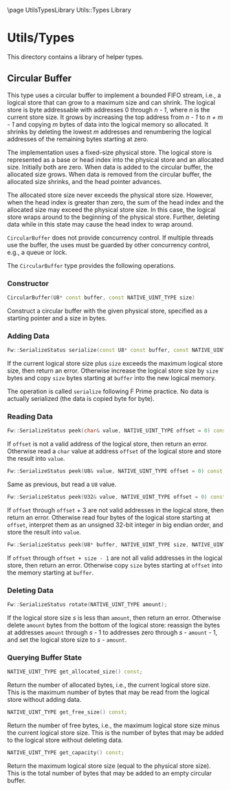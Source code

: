 \page UtilsTypesLibrary Utils::Types Library
# Utils/Types

This directory contains a library of helper types.

## Circular Buffer

This type uses a circular buffer to implement a bounded FIFO stream,
i.e., a logical store that can grow to a maximum
size and can shrink.
The logical store is byte addressable with addresses
0 through _n - 1_, where _n_ is the current store size.
It grows by increasing the top address from _n - 1_
to _n + m - 1_ and copying _m_ bytes of data into the
logical memory so allocated.
It shrinks by deleting the lowest _m_ addresses
and renumbering the logical addresses of the
remaining bytes starting at zero.

The implementation uses a fixed-size physical store.
The logical store is represented as a base or head index into
the physical store and an allocated size.
Initially both are zero.
When data is added to the circular buffer, the allocated size grows.
When data is removed from the circular buffer, the allocated
size shrinks, and the head pointer advances.

The allocated store size never exceeds the physical store size.
However, when the head index is greater than zero, the sum of
the head index and the allocated size may exceed
the physical store size.
In this case, the logical store wraps around to the beginning
of the physical store.
Further, deleting data while in this state may cause
the head index to wrap around.

`CircularBuffer` does not provide concurrency control.
If multiple threads use the buffer, the uses must
be guarded by other concurrency control, e.g.,
a queue or lock.

The `CircularBuffer` type provides the following operations.

### Constructor

```c++
CircularBuffer(U8* const buffer, const NATIVE_UINT_TYPE size)
```

Construct a circular buffer with the given physical store,
specified as a starting pointer and a size in bytes.

### Adding Data

```c++
Fw::SerializeStatus serialize(const U8* const buffer, const NATIVE_UINT_TYPE size);
```

If the current logical store size plus `size` exceeds
the maximum logical store size, then return an error.
Otherwise increase the logical store size by
`size` bytes and copy `size` bytes starting at `buffer`
into the new logical memory.

The operation is called `serialize` following F Prime practice.
No data is actually serialized (the data is copied byte for byte).

### Reading Data

```c++
Fw::SerializeStatus peek(char& value, NATIVE_UINT_TYPE offset = 0) const;
```

If `offset` is not a valid address of the logical store,
then return an error.
Otherwise read a `char` value at address `offset` of the logical store
and store the result into `value`.

```c++
Fw::SerializeStatus peek(U8& value, NATIVE_UINT_TYPE offset = 0) const;
```

Same as previous, but read a `U8` value.

```c++
Fw::SerializeStatus peek(U32& value, NATIVE_UINT_TYPE offset = 0) const;
```

If `offset` through `offset` + 3 are not valid addresses
in the logical store, then return an error.
Otherwise read four bytes of the logical store starting at `offset`,
interpret them as an unsigned 32-bit integer in big endian order,
and store the result into `value`.

```c++
Fw::SerializeStatus peek(U8* buffer, NATIVE_UINT_TYPE size, NATIVE_UINT_TYPE offset = 0) const;
```

If `offset` through `offset + size - 1` are not all valid
addresses in the logical store, then return an error.
Otherwise copy `size` bytes starting at `offset` into
the memory starting at `buffer`.

### Deleting Data

```c++
Fw::SerializeStatus rotate(NATIVE_UINT_TYPE amount);
```

If the logical store size _s_ is less than `amount`, then
return an error.
Otherwise delete `amount` bytes from the bottom of the
logical store: reassign the bytes at addresses `amount`
through _s_ - 1 to addresses zero through _s_ - `amount` - 1,
and set the logical store size to _s_ - `amount`.

### Querying Buffer State

```c++
NATIVE_UINT_TYPE get_allocated_size() const;
```

Return the number of allocated bytes, i.e., the
current logical store size.
This is the maximum number of bytes that may be read from
the logical store without adding data.

```c++
NATIVE_UINT_TYPE get_free_size() const;
```

Return the number of free bytes, i.e., the
maximum logical store size minus the current logical store size.
This is the number of bytes that may be added to the logical
store without deleting data.

```c++
NATIVE_UINT_TYPE get_capacity() const;
```

Return the maximum logical store size (equal to the physical store size).
This is the total number of bytes that may be added to an empty
circular buffer.

